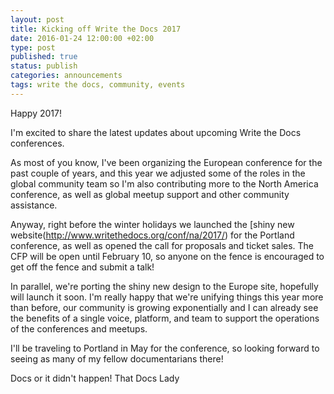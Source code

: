 ```yaml
---
layout: post
title: Kicking off Write the Docs 2017
date: 2016-01-24 12:00:00 +02:00
type: post
published: true
status: publish
categories: announcements
tags: write the docs, community, events
---
```


Happy 2017! 

I'm excited to share the latest updates about upcoming Write the Docs conferences. 

As most of you know, I've been organizing the European conference for the past couple of years, 
and this year we adjusted some of the roles in the global community team so I'm also contributing 
more to the North America conference, as well as global meetup support and other community assistance.

Anyway, right before the winter holidays we launched the [shiny new website(http://www.writethedocs.org/conf/na/2017/) 
for the Portland conference, as well as opened the call for proposals and ticket sales. The CFP will be 
open until February 10, so anyone on the fence is encouraged to get off the fence and submit a talk!

In parallel, we're porting the shiny new design to the Europe site, hopefully will launch it soon. I'm 
really happy that we're unifying things this year more than before, our community is growing exponentially 
and I can already see the benefits of a single voice, platform, and team to support the operations of the 
conferences and meetups.

I'll be traveling to Portland in May for the conference, so looking forward to seeing as many of my 
fellow documentarians there!

Docs or it didn't happen!
That Docs Lady
